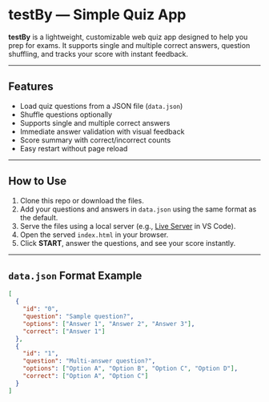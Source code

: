 # testBy — Simple Quiz App

**testBy** is a lightweight, customizable web quiz app designed to help you prep for exams. It supports single and multiple correct answers, question shuffling, and tracks your score with instant feedback.

---

## Features

- Load quiz questions from a JSON file (`data.json`)
- Shuffle questions optionally
- Supports single and multiple correct answers
- Immediate answer validation with visual feedback
- Score summary with correct/incorrect counts
- Easy restart without page reload

---

## How to Use

1. Clone this repo or download the files.  
2. Add your questions and answers in `data.json` using the same format as the default.  
3. Serve the files using a local server (e.g., [Live Server](https://marketplace.visualstudio.com/items?itemName=ritwickdey.LiveServer) in VS Code).  
4. Open the served `index.html` in your browser.  
5. Click **START**, answer the questions, and see your score instantly.


---

## `data.json` Format Example

```json
[
  {
    "id": "0",
    "question": "Sample question?",
    "options": ["Answer 1", "Answer 2", "Answer 3"],
    "correct": ["Answer 1"]
  },
  {
    "id": "1",
    "question": "Multi-answer question?",
    "options": ["Option A", "Option B", "Option C", "Option D"],
    "correct": ["Option A", "Option C"]
  }
]
